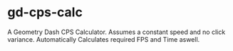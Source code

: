 # gd-cps-calc
A Geometry Dash CPS Calculator.
Assumes a constant speed and no click variance. Automatically Calculates required FPS and Time aswell.
